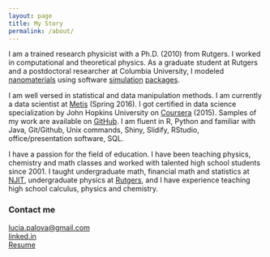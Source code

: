 ```yaml
---
layout: page
title: My Story
permalink: /about/
---
```


I am a trained research physicist with a Ph.D. (2010) from Rutgers. I worked in computational and theoretical physics. 
As a graduate student at Rutgers and a postdoctoral researcher at Columbia University, I modeled 
[nanomaterials](http://science.sciencemag.org/content/333/6045/999.abstract)
using software [simulation](https://www.vasp.at/) [packages](http://www.quantum-espresso.org/).
<!-- I collaborated with other scientists, presented at conferences and published my work in top peer-reviewed journals.-->

I am well versed in statistical and data manipulation methods. I am currently a data scientist at 
[Metis](http://www.thisismetis.com/) (Spring 2016). I got certified in data science specialization by John Hopkins University on [Coursera](https://www.coursera.org/account/accomplishments/specialization/certificate/LL4BR8M6KAGX) (2015). Samples of my work are available on [GitHub](https://github.com/lpalova).
I am fluent in R, Python and familiar with Java, Git/Github, Unix commands, Shiny, Slidify, RStudio, office/presentation software, SQL.

I have a passion for the field of education. I have been teaching physics, chemistry and math classes and worked with talented high school students since 2001. I taught undergraduate math, financial math and statistics at [NJIT](http://www.njit.edu/), undergraduate physics at [Rutgers](http://www.rutgers.edu/), and I have experience teaching high school calculus, physics and chemistry.
<!--I have full responsibility for managing and running my classes. I am in charge of creating syllabi, exam questions and teaching materials, grading, and working with classroom presentation equipment.-->

### Contact me

[lucia.palova@gmail.com](mailto:email@domain.com)   
[linked.in](https://www.linkedin.com/in/luciapalova)   
[Resume](/Resume_Lucia_Palova.pdf)

